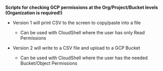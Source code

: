 **Scripts for checking GCP permissions at the Org/Project/Bucket levels (Organization is required!)**

- Version 1 will print CSV to the screen to copy/paste into a file
    - Can be used with CloudShell where the user has only Read Permissions

- Version 2 will write to a CSV file and upload to a GCP Bucket
    - Can be used with CloudShell where the user has the needed Bucket/Object Permissions


